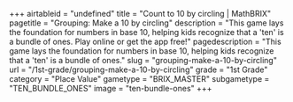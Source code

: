 +++
airtableid = "undefined"
title = "Count to 10 by circling | MathBRIX"
pagetitle = "Grouping: Make a 10 by circling"
description = "This game lays the foundation for numbers in base 10, helping kids recognize that a 'ten' is a bundle of ones. Play online or get the app free!"
pagedescription = "This game lays the foundation for numbers in base 10, helping kids recognize that a 'ten' is a bundle of ones."
slug = "grouping-make-a-10-by-circling"
url = "/1st-grade/grouping-make-a-10-by-circling"
grade = "1st Grade"
category = "Place Value"
gametype = "BRIX_MASTER"
subgametype = "TEN_BUNDLE_ONES"
image = "ten-bundle-ones"
+++
